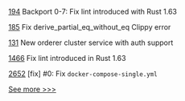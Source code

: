 
[194](https://github.com/hyperledger/sawtooth-sabre/pull/194) Backport 0-7: Fix lint introduced with Rust 1.63

[185](https://github.com/hyperledger/sawtooth-pbft/pull/185) Fix derive_partial_eq_without_eq Clippy error

[131](https://github.com/hyperledger/fabric-protos/pull/131) New orderer cluster service with auth support

[1466](https://github.com/hyperledger/grid/pull/1466) Fix lint introduced in Rust 1.63

[2652](https://github.com/hyperledger/iroha/pull/2652) [fix] #0: Fix `docker-compose-single.yml`


[See more >>>](https://start-here.hyperledger.org/pull-requests)
